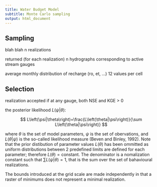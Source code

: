 ```yaml
---
title: Water Budget Model
subtitle: Monte Carlo sampling
output: html_document
---
```



## Sampling

blah blah n realizations

returned (for each realization) n hydrographs corresponding to active stream gauges

average monthly distribution of recharge (ro, et, ...)  12 values per cell

## Selection

realization accepted if at any gauge, both NSE and KGE > 0




the posterior likelihood $L\left(\psi|\theta\right)$:

$$
  L\left(\psi|\theta\right)=\frac{L\left(\theta|\psi\right)}{\sum L\left(\theta|\psi\right)}
$$

where $\theta$ is the set of model parameters, $\psi$ is the set of obervations, and $L\left(\theta|\psi\right)$ is the so-called likelihood measure (Beven and Binley, 1992). Note that the prior distibution of parameter values $L\left(\theta\right)$ has been ommitted as uniform distributions between 2 predefined limits are defined for each parameter; therefore $L\left(\theta\right)=\text{constant}$. The denominator is a nomalization constant such that $\sum L\left(\psi|\theta\right)=1$, that is the sum over the set of bahavioural realizations.

The bounds introduced at the grid scale are made independently in that a raster of minimums does not represent a minimal realization. 